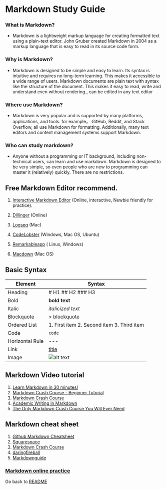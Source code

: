 # Markdown Study Guide

### What is Markdown? 
* Markdown is a lightweight markup language for creating formatted text using a plain-text editor. John Gruber created Markdown in 2004 as a markup language that is easy to read in its source code form.

### Why is Markdown?
* Markdown is designed to be simple and easy to learn. Its syntax is intuitive and requires no long-term learning. This makes it accessible to a wide range of users. Markdown documents are plain text with syntax like the structure of the document. This makes it easy to read, write and understand even without rendering., can be edited in any text editor

### Where use Markdown?
* Markdown is very popular and is supported by many platforms, applications, and tools. for example， GitHub, Reddit, and Stack Overflow, all use Markdown for formatting. Additionally, many text editors and content management systems support Markdown.

### Who can study markdown?
* Anyone without a programming or IT background, including non-technical users, can learn and use markdown. Markdown is designed to be very simple, so even people who are new to programming can master it (relatively) quickly. There are no restrictions.

## Free Markdown Editor recommend.

1. [Interactive Markdown Editor]( https://blog.webdevsimplified.com/2023-06/markdown-crash-course/#interactive-markdown-editor)  (Online, interactive, Newbie friendly for practice). 

2. [Dillinger](https://dillinger.io/) (Online)

3. [Logseq](https://logseq.com/) (Mac)

4. [CodeLobster](https://www.codelobster.com/download.html)
 (Windows, Mac OS, Ubuntu)

5. [Remarkableapp](https://remarkableapp.github.io/) ( Linux, Windows)

6. [Macdown](https://macdown.uranusjr.com/) (Mac OS)


## Basic Syntax

| Element | Syntax |
| ------ | ----------- |
| Heading   | # H1 ## H2 ### H3 |
| Bold    |  **bold text**  |
| Italic    | 	*italicized text* |
|Blockquote  |	> blockquote|
|Ordered List |	1. First item  2. Second item 3. Third item|
|Code	| `code`|
| Horizontal Rule |	---|
|Link |	[title](https://www.example.com)|
|Image	| ![alt text](image.jpg)|


## Markdown Video tutorial 
1. [Learn Markdown in 30 minutes!](https://www.youtube.com/watch?v=bTVIMt3XllM)
2. [Markdown Crash Course - Beginner Tutorial](https://www.youtube.com/watch?v=34_dRW42kYI)
3. [Markdown Crash Course](https://www.youtube.com/watch?v=HUBNt18RFbo)
4. [Academic Writing in Markdown](https://www.youtube.com/watch?v=hpAJMSS8pvs)
5. [The Only Markdown Crash Course You Will Ever Need](https://www.youtube.com/watch?v=_PPWWRV6gbA)

## Markdown cheat sheet
1. [Github Markdown Cheatsheet](https://github.com/adam-p/markdown-here/wiki/Markdown-Cheatsheet)
2. [Squarespace](https://support.squarespace.com/hc/en-us/articles/206543587-Markdown-cheat-sheet)
3. [Markdown Crash Course](https://blog.webdevsimplified.com/2023-06/markdown-crash-course/#interactive-markdown-editor)
4. [daringfireball](https://daringfireball.net/projects/markdown/)
5. [Markdownguide](https://www.markdownguide.org/cheat-sheet/)
### [Markdown online practice](https://www.markdowntutorial.com/)

Go back to [README](README.md)
